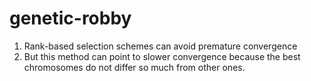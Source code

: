 # genetic-robby

1. Rank-based selection schemes can avoid premature convergence
2. But this method can point to slower convergence because the best chromosomes do not differ so much from other ones.
